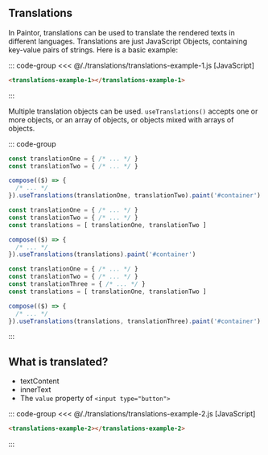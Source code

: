 <script> import '/./translations/translations.js' </script>

## Translations

In Paintor, translations can be used to translate the rendered texts in different languages.
Translations are just JavaScript Objects, containing key-value pairs of strings. Here is a basic
example:

::: code-group
<<< @/./translations/translations-example-1.js [JavaScript]
```html [HTML]
<translations-example-1></translations-example-1>
```
:::

<div class="example">
  <p></p>
  <translations-example-1></translations-example-1>
  <p></p>
</div>

Multiple translation objects can be used. `useTranslations()` accepts one or more objects,
or an array of objects, or objects mixed with arrays of objects.

::: code-group
```js [Multiple objects]
const translationOne = { /* ... */ }
const translationTwo = { /* ... */ }

compose(($) => {
  /* ... */
}).useTranslations(translationOne, translationTwo).paint('#container')
```
```js [Array of objects]
const translationOne = { /* ... */ }
const translationTwo = { /* ... */ }
const translations = [ translationOne, translationTwo ]

compose(($) => {
  /* ... */
}).useTranslations(translations).paint('#container')
```
```js [Mixed]
const translationOne = { /* ... */ }
const translationTwo = { /* ... */ }
const translationThree = { /* ... */ }
const translations = [ translationOne, translationTwo ]

compose(($) => {
  /* ... */
}).useTranslations(translations, translationThree).paint('#container')
```
:::

## What is translated?

- textContent
- innerText
- The `value` property of `<input type="button">`

::: code-group
<<< @/./translations/translations-example-2.js [JavaScript]
```html [HTML]
<translations-example-2></translations-example-2>
```
:::

<div class="example">
  <p></p>
  <translations-example-2></translations-example-2>
  <p></p>
</div>
